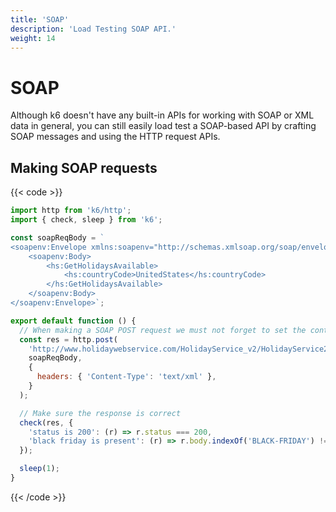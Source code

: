 ```yaml
---
title: 'SOAP'
description: 'Load Testing SOAP API.'
weight: 14
---
```


# SOAP

Although k6 doesn't have any built-in APIs for working with SOAP or XML data in general, you
can still easily load test a SOAP-based API by crafting SOAP messages and using the HTTP request APIs.

## Making SOAP requests

{{< code >}}

```javascript
import http from 'k6/http';
import { check, sleep } from 'k6';

const soapReqBody = `
<soapenv:Envelope xmlns:soapenv="http://schemas.xmlsoap.org/soap/envelope/" xmlns:hs="http://www.holidaywebservice.com/HolidayService_v2/">
    <soapenv:Body>
        <hs:GetHolidaysAvailable>
            <hs:countryCode>UnitedStates</hs:countryCode>
        </hs:GetHolidaysAvailable>
    </soapenv:Body>
</soapenv:Envelope>`;

export default function () {
  // When making a SOAP POST request we must not forget to set the content type to text/xml
  const res = http.post(
    'http://www.holidaywebservice.com/HolidayService_v2/HolidayService2.asmx',
    soapReqBody,
    {
      headers: { 'Content-Type': 'text/xml' },
    }
  );

  // Make sure the response is correct
  check(res, {
    'status is 200': (r) => r.status === 200,
    'black friday is present': (r) => r.body.indexOf('BLACK-FRIDAY') !== -1,
  });

  sleep(1);
}
```

{{< /code >}}
